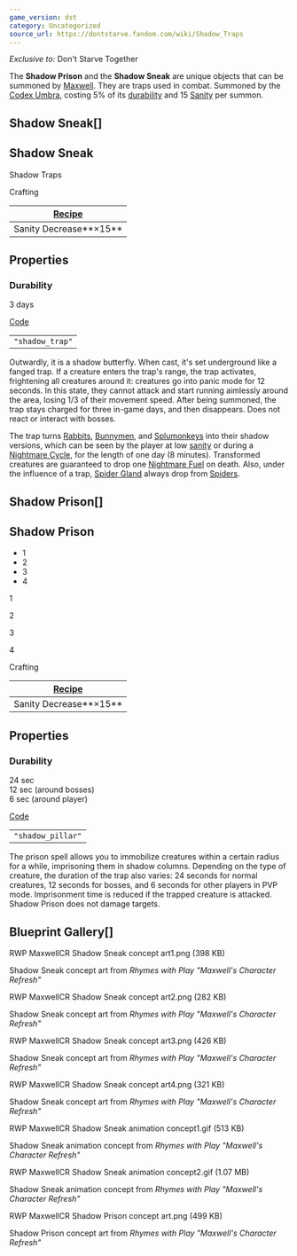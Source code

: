 ```yaml
---
game_version: dst
category: Uncategorized
source_url: https://dontstarve.fandom.com/wiki/Shadow_Traps
---
```


*Exclusive to:* Don't Starve Together

The **Shadow Prison** and the **Shadow Sneak** are unique objects that can be summoned by [Maxwell](/wiki/Maxwell "Maxwell"). They are traps used in combat. Summoned by the [Codex Umbra](/wiki/Codex_Umbra "Codex Umbra"), costing 5% of its [durability](/wiki/Durability "Durability") and 15 [Sanity](/wiki/Sanity "Sanity") per summon.

## Shadow Sneak[]

## Shadow Sneak

Shadow Traps

Crafting

| [Recipe](/wiki/Crafting "Crafting") |
| --- |
| Sanity Decrease**×15** |

## Properties

### Durability

3 days

[Code](/wiki/Console "Console")

|  |
| --- |
| `"shadow_trap"` |

Outwardly, it is a shadow butterfly. When cast, it's set underground like a fanged trap. If a creature enters the trap's range, the trap activates, frightening all creatures around it: creatures go into panic mode for 12 seconds. In this state, they cannot attack and start running aimlessly around the area, losing 1/3 of their movement speed. After being summoned, the trap stays charged for three in-game days, and then disappears. Does not react or interact with bosses.

The trap turns [Rabbits](/wiki/Rabbit "Rabbit"), [Bunnymen](/wiki/Bunnyman "Bunnyman"), and [Splumonkeys](/wiki/Splumonkey "Splumonkey") into their shadow versions, which can be seen by the player at low [sanity](/wiki/Sanity "Sanity") or during a [Nightmare Cycle](/wiki/Nightmare_Cycle "Nightmare Cycle"), for the length of one day (8 minutes). Transformed creatures are guaranteed to drop one [Nightmare Fuel](/wiki/Nightmare_Fuel "Nightmare Fuel") on death. Also, under the influence of a trap, [Spider Gland](/wiki/Spider_Gland "Spider Gland") always drop from [Spiders](/wiki/Spider "Spider").

## Shadow Prison[]

## Shadow Prison

* 1
* 2
* 3
* 4

1

2

3

4

Crafting

| [Recipe](/wiki/Crafting "Crafting") |
| --- |
| Sanity Decrease**×15** |

## Properties

### Durability

24 sec  
12 sec (around bosses)  
6 sec (around player)

[Code](/wiki/Console "Console")

|  |
| --- |
| `"shadow_pillar"` |

The prison spell allows you to immobilize creatures within a certain radius for a while, imprisoning them in shadow columns. Depending on the type of creature, the duration of the trap also varies: 24 seconds for normal creatures, 12 seconds for bosses, and 6 seconds for other players in PVP mode. Imprisonment time is reduced if the trapped creature is attacked. Shadow Prison does not damage targets.

## Blueprint Gallery[]

RWP MaxwellCR Shadow Sneak concept art1.png (398 KB)

Shadow Sneak concept art from *Rhymes with Play "Maxwell's Character Refresh"*

RWP MaxwellCR Shadow Sneak concept art2.png (282 KB)

Shadow Sneak concept art from *Rhymes with Play "Maxwell's Character Refresh"*

RWP MaxwellCR Shadow Sneak concept art3.png (426 KB)

Shadow Sneak concept art from *Rhymes with Play "Maxwell's Character Refresh"*

RWP MaxwellCR Shadow Sneak concept art4.png (321 KB)

Shadow Sneak concept art from *Rhymes with Play "Maxwell's Character Refresh"*

RWP MaxwellCR Shadow Sneak animation concept1.gif (513 KB)

Shadow Sneak animation concept from *Rhymes with Play "Maxwell's Character Refresh"*

RWP MaxwellCR Shadow Sneak animation concept2.gif (1.07 MB)

Shadow Sneak animation concept from *Rhymes with Play "Maxwell's Character Refresh"*

RWP MaxwellCR Shadow Prison concept art.png (499 KB)

Shadow Prison concept art from *Rhymes with Play "Maxwell's Character Refresh"*